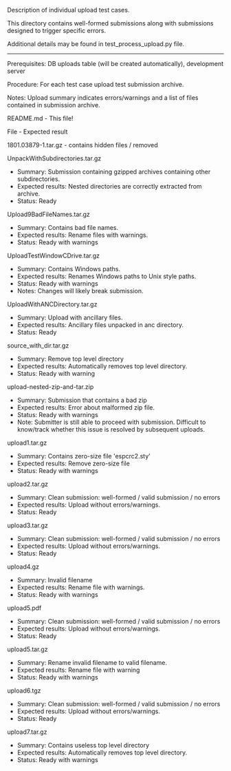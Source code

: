 Description of individual upload test cases.

This directory contains well-formed submissions along with submissions
designed to trigger specific errors.

Additional details may be found in test_process_upload.py file.

----

Prerequisites: DB uploads table (will be created automatically), development server

Procedure: For each test case upload test submission archive.

Notes: Upload summary indicates errors/warnings and a list of files contained in submission archive.

README.md	- This file!

File			- Expected result

1801.03879-1.tar.gz	- contains hidden files / removed

UnpackWithSubdirectories.tar.gz
* Summary: Submission containing gzipped archives containing other subdirectories.
* Expected results: Nested directories are correctly extracted from archive.
* Status: Ready

Upload9BadFileNames.tar.gz
* Summary: Contains bad file names.
* Expected results: Rename files with warnings.
* Status: Ready with warnings

UploadTestWindowCDrive.tar.gz
* Summary: Contains Windows paths.
* Expected results: Renames Windows paths to Unix style paths.
* Status: Ready with warnings
* Notes: Changes will likely break submission.

UploadWithANCDirectory.tar.gz
* Summary: Upload with ancillary files.
* Expected results: Ancillary files unpacked in anc directory.
* Status: Ready

source_with_dir.tar.gz
* Summary: Remove top level directory
* Expected results: Automatically removes top level directory.
* Status: Ready with warning

upload-nested-zip-and-tar.zip
* Summary: Submission that contains a bad zip
* Expected results: Error about malformed zip file.
* Status: Ready with warnings
* Note: Submitter is still able to proceed with submission. Difficult to know/track whether this
issue is resolved by subsequent uploads.

upload1.tar.gz
* Summary: Contains zero-size file 'espcrc2.sty'
* Expected results: Remove zero-size file
* Status: Ready with warnings

upload2.tar.gz
* Summary: Clean submission: well-formed / valid submission / no errors
* Expected results: Upload without errors/warnings.
* Status: Ready

upload3.tar.gz
* Summary: Clean submission: well-formed / valid submission / no errors
* Expected results: Upload without errors/warnings.
* Status: Ready

upload4.gz
* Summary: Invalid filename
* Expected results: Rename file with warnings.
* Status: Ready with warnings

upload5.pdf
* Summary: Clean submission: well-formed / valid submission / no errors
* Expected results: Upload without errors/warnings.
* Status: Ready

upload5.tar.gz
* Summary: Rename invalid filename to valid filename.
* Expected results: Rename file with warning
* Status: Ready with warnings

upload6.tgz
* Summary: Clean submission: well-formed / valid submission / no errors
* Expected results: Upload without errors/warnings.
* Status: Ready

upload7.tar.gz
* Summary: Contains useless top level directory
* Expected results: Automatically removes top level directory.
* Status: Ready with warnings
